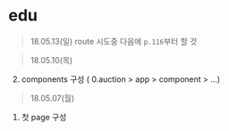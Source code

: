 # edu


> 18.05.13(일)
route 시도중 다음에 `p.116`부터 할 것

> 18.05.10(목)
2. components 구성 ( 0.auction > app > component > ...)

> 18.05.07(월)
1. 첫 page 구성
